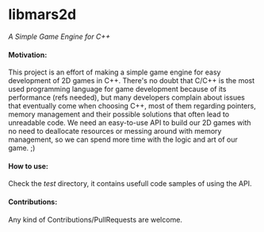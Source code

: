 libmars2d
=========
*A Simple Game Engine for C++*

#### Motivation:

This project is an effort of making a simple game engine for easy development of 2D games in C++. There's no doubt that C/C++ is the most used programming language for game development because of its performance (refs needed), but many developers complain about issues that eventually come when choosing C++, most of them regarding pointers, memory management and their possible solutions that often lead to unreadable code. We need an easy-to-use API to build our 2D games with no need to deallocate resources or messing around with memory management, so we can spend more time with the logic and art of our game. ;)

#### How to use:

Check the *test* directory, it contains usefull code samples of using the API.

#### Contributions:

Any kind of Contributions/PullRequests are welcome.
